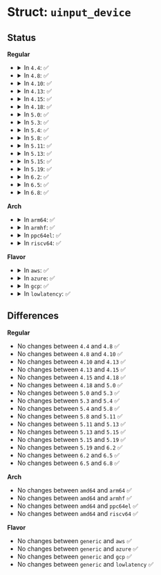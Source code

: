# Struct: <code>uinput_device</code>

## Status
<b>Regular</b>
<ul>
<li>
<details>
<summary>In <code>4.4</code>: ✅</summary>

```c
struct uinput_device {
    struct input_dev *dev;
    struct mutex mutex;
    enum uinput_state state;
    wait_queue_head_t waitq;
    unsigned char ready;
    unsigned char head;
    unsigned char tail;
    struct input_event buff[16];
    unsigned int ff_effects_max;
    struct uinput_request * requests[16];
    wait_queue_head_t requests_waitq;
    spinlock_t requests_lock;
};
```
</details>
</li>
<li>
<details>
<summary>In <code>4.8</code>: ✅</summary>

```c
struct uinput_device {
    struct input_dev *dev;
    struct mutex mutex;
    enum uinput_state state;
    wait_queue_head_t waitq;
    unsigned char ready;
    unsigned char head;
    unsigned char tail;
    struct input_event buff[16];
    unsigned int ff_effects_max;
    struct uinput_request * requests[16];
    wait_queue_head_t requests_waitq;
    spinlock_t requests_lock;
};
```
</details>
</li>
<li>
<details>
<summary>In <code>4.10</code>: ✅</summary>

```c
struct uinput_device {
    struct input_dev *dev;
    struct mutex mutex;
    enum uinput_state state;
    wait_queue_head_t waitq;
    unsigned char ready;
    unsigned char head;
    unsigned char tail;
    struct input_event buff[16];
    unsigned int ff_effects_max;
    struct uinput_request * requests[16];
    wait_queue_head_t requests_waitq;
    spinlock_t requests_lock;
};
```
</details>
</li>
<li>
<details>
<summary>In <code>4.13</code>: ✅</summary>

```c
struct uinput_device {
    struct input_dev *dev;
    struct mutex mutex;
    enum uinput_state state;
    wait_queue_head_t waitq;
    unsigned char ready;
    unsigned char head;
    unsigned char tail;
    struct input_event buff[16];
    unsigned int ff_effects_max;
    struct uinput_request * requests[16];
    wait_queue_head_t requests_waitq;
    spinlock_t requests_lock;
};
```
</details>
</li>
<li>
<details>
<summary>In <code>4.15</code>: ✅</summary>

```c
struct uinput_device {
    struct input_dev *dev;
    struct mutex mutex;
    enum uinput_state state;
    wait_queue_head_t waitq;
    unsigned char ready;
    unsigned char head;
    unsigned char tail;
    struct input_event buff[16];
    unsigned int ff_effects_max;
    struct uinput_request * requests[16];
    wait_queue_head_t requests_waitq;
    spinlock_t requests_lock;
};
```
</details>
</li>
<li>
<details>
<summary>In <code>4.18</code>: ✅</summary>

```c
struct uinput_device {
    struct input_dev *dev;
    struct mutex mutex;
    enum uinput_state state;
    wait_queue_head_t waitq;
    unsigned char ready;
    unsigned char head;
    unsigned char tail;
    struct input_event buff[16];
    unsigned int ff_effects_max;
    struct uinput_request * requests[16];
    wait_queue_head_t requests_waitq;
    spinlock_t requests_lock;
};
```
</details>
</li>
<li>
<details>
<summary>In <code>5.0</code>: ✅</summary>

```c
struct uinput_device {
    struct input_dev *dev;
    struct mutex mutex;
    enum uinput_state state;
    wait_queue_head_t waitq;
    unsigned char ready;
    unsigned char head;
    unsigned char tail;
    struct input_event buff[16];
    unsigned int ff_effects_max;
    struct uinput_request * requests[16];
    wait_queue_head_t requests_waitq;
    spinlock_t requests_lock;
};
```
</details>
</li>
<li>
<details>
<summary>In <code>5.3</code>: ✅</summary>

```c
struct uinput_device {
    struct input_dev *dev;
    struct mutex mutex;
    enum uinput_state state;
    wait_queue_head_t waitq;
    unsigned char ready;
    unsigned char head;
    unsigned char tail;
    struct input_event buff[16];
    unsigned int ff_effects_max;
    struct uinput_request * requests[16];
    wait_queue_head_t requests_waitq;
    spinlock_t requests_lock;
};
```
</details>
</li>
<li>
<details>
<summary>In <code>5.4</code>: ✅</summary>

```c
struct uinput_device {
    struct input_dev *dev;
    struct mutex mutex;
    enum uinput_state state;
    wait_queue_head_t waitq;
    unsigned char ready;
    unsigned char head;
    unsigned char tail;
    struct input_event buff[16];
    unsigned int ff_effects_max;
    struct uinput_request * requests[16];
    wait_queue_head_t requests_waitq;
    spinlock_t requests_lock;
};
```
</details>
</li>
<li>
<details>
<summary>In <code>5.8</code>: ✅</summary>

```c
struct uinput_device {
    struct input_dev *dev;
    struct mutex mutex;
    enum uinput_state state;
    wait_queue_head_t waitq;
    unsigned char ready;
    unsigned char head;
    unsigned char tail;
    struct input_event buff[16];
    unsigned int ff_effects_max;
    struct uinput_request * requests[16];
    wait_queue_head_t requests_waitq;
    spinlock_t requests_lock;
};
```
</details>
</li>
<li>
<details>
<summary>In <code>5.11</code>: ✅</summary>

```c
struct uinput_device {
    struct input_dev *dev;
    struct mutex mutex;
    enum uinput_state state;
    wait_queue_head_t waitq;
    unsigned char ready;
    unsigned char head;
    unsigned char tail;
    struct input_event buff[16];
    unsigned int ff_effects_max;
    struct uinput_request * requests[16];
    wait_queue_head_t requests_waitq;
    spinlock_t requests_lock;
};
```
</details>
</li>
<li>
<details>
<summary>In <code>5.13</code>: ✅</summary>

```c
struct uinput_device {
    struct input_dev *dev;
    struct mutex mutex;
    enum uinput_state state;
    wait_queue_head_t waitq;
    unsigned char ready;
    unsigned char head;
    unsigned char tail;
    struct input_event buff[16];
    unsigned int ff_effects_max;
    struct uinput_request * requests[16];
    wait_queue_head_t requests_waitq;
    spinlock_t requests_lock;
};
```
</details>
</li>
<li>
<details>
<summary>In <code>5.15</code>: ✅</summary>

```c
struct uinput_device {
    struct input_dev *dev;
    struct mutex mutex;
    enum uinput_state state;
    wait_queue_head_t waitq;
    unsigned char ready;
    unsigned char head;
    unsigned char tail;
    struct input_event buff[16];
    unsigned int ff_effects_max;
    struct uinput_request * requests[16];
    wait_queue_head_t requests_waitq;
    spinlock_t requests_lock;
};
```
</details>
</li>
<li>
<details>
<summary>In <code>5.19</code>: ✅</summary>

```c
struct uinput_device {
    struct input_dev *dev;
    struct mutex mutex;
    enum uinput_state state;
    wait_queue_head_t waitq;
    unsigned char ready;
    unsigned char head;
    unsigned char tail;
    struct input_event buff[16];
    unsigned int ff_effects_max;
    struct uinput_request * requests[16];
    wait_queue_head_t requests_waitq;
    spinlock_t requests_lock;
};
```
</details>
</li>
<li>
<details>
<summary>In <code>6.2</code>: ✅</summary>

```c
struct uinput_device {
    struct input_dev *dev;
    struct mutex mutex;
    enum uinput_state state;
    wait_queue_head_t waitq;
    unsigned char ready;
    unsigned char head;
    unsigned char tail;
    struct input_event buff[16];
    unsigned int ff_effects_max;
    struct uinput_request * requests[16];
    wait_queue_head_t requests_waitq;
    spinlock_t requests_lock;
};
```
</details>
</li>
<li>
<details>
<summary>In <code>6.5</code>: ✅</summary>

```c
struct uinput_device {
    struct input_dev *dev;
    struct mutex mutex;
    enum uinput_state state;
    wait_queue_head_t waitq;
    unsigned char ready;
    unsigned char head;
    unsigned char tail;
    struct input_event buff[16];
    unsigned int ff_effects_max;
    struct uinput_request * requests[16];
    wait_queue_head_t requests_waitq;
    spinlock_t requests_lock;
};
```
</details>
</li>
<li>
<details>
<summary>In <code>6.8</code>: ✅</summary>

```c
struct uinput_device {
    struct input_dev *dev;
    struct mutex mutex;
    enum uinput_state state;
    wait_queue_head_t waitq;
    unsigned char ready;
    unsigned char head;
    unsigned char tail;
    struct input_event buff[16];
    unsigned int ff_effects_max;
    struct uinput_request * requests[16];
    wait_queue_head_t requests_waitq;
    spinlock_t requests_lock;
};
```
</details>
</li>
</ul>
<b>Arch</b>
<ul>
<li>
<details>
<summary>In <code>arm64</code>: ✅</summary>

```c
struct uinput_device {
    struct input_dev *dev;
    struct mutex mutex;
    enum uinput_state state;
    wait_queue_head_t waitq;
    unsigned char ready;
    unsigned char head;
    unsigned char tail;
    struct input_event buff[16];
    unsigned int ff_effects_max;
    struct uinput_request * requests[16];
    wait_queue_head_t requests_waitq;
    spinlock_t requests_lock;
};
```
</details>
</li>
<li>
<details>
<summary>In <code>armhf</code>: ✅</summary>

```c
struct uinput_device {
    struct input_dev *dev;
    struct mutex mutex;
    enum uinput_state state;
    wait_queue_head_t waitq;
    unsigned char ready;
    unsigned char head;
    unsigned char tail;
    struct input_event buff[16];
    unsigned int ff_effects_max;
    struct uinput_request * requests[16];
    wait_queue_head_t requests_waitq;
    spinlock_t requests_lock;
};
```
</details>
</li>
<li>
<details>
<summary>In <code>ppc64el</code>: ✅</summary>

```c
struct uinput_device {
    struct input_dev *dev;
    struct mutex mutex;
    enum uinput_state state;
    wait_queue_head_t waitq;
    unsigned char ready;
    unsigned char head;
    unsigned char tail;
    struct input_event buff[16];
    unsigned int ff_effects_max;
    struct uinput_request * requests[16];
    wait_queue_head_t requests_waitq;
    spinlock_t requests_lock;
};
```
</details>
</li>
<li>
<details>
<summary>In <code>riscv64</code>: ✅</summary>

```c
struct uinput_device {
    struct input_dev *dev;
    struct mutex mutex;
    enum uinput_state state;
    wait_queue_head_t waitq;
    unsigned char ready;
    unsigned char head;
    unsigned char tail;
    struct input_event buff[16];
    unsigned int ff_effects_max;
    struct uinput_request * requests[16];
    wait_queue_head_t requests_waitq;
    spinlock_t requests_lock;
};
```
</details>
</li>
</ul>
<b>Flavor</b>
<ul>
<li>
<details>
<summary>In <code>aws</code>: ✅</summary>

```c
struct uinput_device {
    struct input_dev *dev;
    struct mutex mutex;
    enum uinput_state state;
    wait_queue_head_t waitq;
    unsigned char ready;
    unsigned char head;
    unsigned char tail;
    struct input_event buff[16];
    unsigned int ff_effects_max;
    struct uinput_request * requests[16];
    wait_queue_head_t requests_waitq;
    spinlock_t requests_lock;
};
```
</details>
</li>
<li>
<details>
<summary>In <code>azure</code>: ✅</summary>

```c
struct uinput_device {
    struct input_dev *dev;
    struct mutex mutex;
    enum uinput_state state;
    wait_queue_head_t waitq;
    unsigned char ready;
    unsigned char head;
    unsigned char tail;
    struct input_event buff[16];
    unsigned int ff_effects_max;
    struct uinput_request * requests[16];
    wait_queue_head_t requests_waitq;
    spinlock_t requests_lock;
};
```
</details>
</li>
<li>
<details>
<summary>In <code>gcp</code>: ✅</summary>

```c
struct uinput_device {
    struct input_dev *dev;
    struct mutex mutex;
    enum uinput_state state;
    wait_queue_head_t waitq;
    unsigned char ready;
    unsigned char head;
    unsigned char tail;
    struct input_event buff[16];
    unsigned int ff_effects_max;
    struct uinput_request * requests[16];
    wait_queue_head_t requests_waitq;
    spinlock_t requests_lock;
};
```
</details>
</li>
<li>
<details>
<summary>In <code>lowlatency</code>: ✅</summary>

```c
struct uinput_device {
    struct input_dev *dev;
    struct mutex mutex;
    enum uinput_state state;
    wait_queue_head_t waitq;
    unsigned char ready;
    unsigned char head;
    unsigned char tail;
    struct input_event buff[16];
    unsigned int ff_effects_max;
    struct uinput_request * requests[16];
    wait_queue_head_t requests_waitq;
    spinlock_t requests_lock;
};
```
</details>
</li>
</ul>

## Differences
<b>Regular</b>
<ul>
<li>
No changes between <code>4.4</code> and <code>4.8</code> ✅
</li>
<li>
No changes between <code>4.8</code> and <code>4.10</code> ✅
</li>
<li>
No changes between <code>4.10</code> and <code>4.13</code> ✅
</li>
<li>
No changes between <code>4.13</code> and <code>4.15</code> ✅
</li>
<li>
No changes between <code>4.15</code> and <code>4.18</code> ✅
</li>
<li>
No changes between <code>4.18</code> and <code>5.0</code> ✅
</li>
<li>
No changes between <code>5.0</code> and <code>5.3</code> ✅
</li>
<li>
No changes between <code>5.3</code> and <code>5.4</code> ✅
</li>
<li>
No changes between <code>5.4</code> and <code>5.8</code> ✅
</li>
<li>
No changes between <code>5.8</code> and <code>5.11</code> ✅
</li>
<li>
No changes between <code>5.11</code> and <code>5.13</code> ✅
</li>
<li>
No changes between <code>5.13</code> and <code>5.15</code> ✅
</li>
<li>
No changes between <code>5.15</code> and <code>5.19</code> ✅
</li>
<li>
No changes between <code>5.19</code> and <code>6.2</code> ✅
</li>
<li>
No changes between <code>6.2</code> and <code>6.5</code> ✅
</li>
<li>
No changes between <code>6.5</code> and <code>6.8</code> ✅
</li>
</ul>
<b>Arch</b>
<ul>
<li>
No changes between <code>amd64</code> and <code>arm64</code> ✅
</li>
<li>
No changes between <code>amd64</code> and <code>armhf</code> ✅
</li>
<li>
No changes between <code>amd64</code> and <code>ppc64el</code> ✅
</li>
<li>
No changes between <code>amd64</code> and <code>riscv64</code> ✅
</li>
</ul>
<b>Flavor</b>
<ul>
<li>
No changes between <code>generic</code> and <code>aws</code> ✅
</li>
<li>
No changes between <code>generic</code> and <code>azure</code> ✅
</li>
<li>
No changes between <code>generic</code> and <code>gcp</code> ✅
</li>
<li>
No changes between <code>generic</code> and <code>lowlatency</code> ✅
</li>
</ul>
